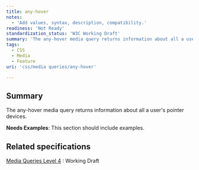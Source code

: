 ```yaml
---
title: any-hover
notes:
  - 'Add values, syntax, description, compatibility.'
readiness: 'Not Ready'
standardization_status: 'W3C Working Draft'
summary: 'The any-hover media query returns information about all a user''s pointer devices.'
tags:
  - CSS
  - Media
  - Feature
uri: 'css/media queries/any-hover'

---
```

## <span>Summary</span>

The any-hover media query returns information about all a user's pointer devices.

**Needs Examples**: This section should include examples.

## <span>Related specifications</span>

[Media Queries Level 4](http://www.w3.org/TR/mediaqueries-4/)
:   Working Draft

